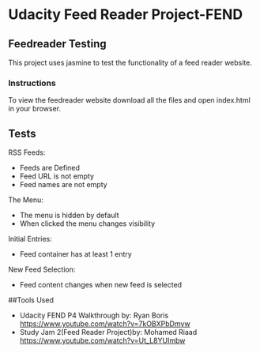 # Udacity Feed Reader Project-FEND 
## Feedreader Testing

This project uses jasmine to test the functionality of a feed reader website. 

### Instructions
To view the feedreader website download all the files and open index.html in your browser.

## Tests
RSS Feeds:
* Feeds are Defined
* Feed URL is not empty
* Feed names are not empty

The Menu:
* The menu is hidden by default
* When clicked the menu changes visibility

Initial Entries:
* Feed container has at least 1 entry

New Feed Selection:
* Feed content changes when new feed is selected

##Tools Used
* Udacity FEND P4 Walkthrough by: Ryan Boris
  https://www.youtube.com/watch?v=7kOBXPbDmyw
* Study Jam 2(Feed Reader Project)by: Mohamed Riaad
  https://www.youtube.com/watch?v=Ut_L8YUImbw  
